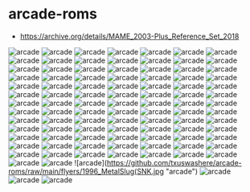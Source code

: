# arcade-roms

* https://archive.org/details/MAME_2003-Plus_Reference_Set_2018




![arcade](https://github.com/txuswashere/arcade-roms/raw/main/flyers/1980_Pac-Man(Midway).jpg "arcade") 
![arcade](https://github.com/txuswashere/arcade-roms/raw/main/flyers/1981_Frogger(Konami).jpg "arcade") 
![arcade](https://github.com/txuswashere/arcade-roms/raw/main/flyers/1981_Frogger(Sega-Gremlin).jpg "arcade") 
![arcade](https://github.com/txuswashere/arcade-roms/raw/main/flyers/1981_MsPac-Man(Midway).jpg "arcade") 
![arcade](https://github.com/txuswashere/arcade-roms/raw/main/flyers/1982_Qbert(Gottlieb).jpg "arcade") 
![arcade](https://github.com/txuswashere/arcade-roms/raw/main/flyers/1982_Tron(Bally-Midway).jpg "arcade") 
![arcade](https://github.com/txuswashere/arcade-roms/raw/main/flyers/1983_ElevatorAction(Taito).jpg "arcade") 
![arcade](https://github.com/txuswashere/arcade-roms/raw/main/flyers/1983_MarioBros(Nintendo).jpg "arcade") 
![arcade](https://github.com/txuswashere/arcade-roms/raw/main/flyers/1984_1942(Capcom).jpg "arcade") 
![arcade](https://github.com/txuswashere/arcade-roms/raw/main/flyers/1984_BombJack(Tehkan).jpg "arcade") 
![arcade](https://github.com/txuswashere/arcade-roms/raw/main/flyers/1984_Kung-FuMaster(DataEast).jpg "arcade") 
![arcade](https://github.com/txuswashere/arcade-roms/raw/main/flyers/1984_MarbleMadness(Atari).jpg "arcade") 
![arcade](https://github.com/txuswashere/arcade-roms/raw/main/flyers/1985_Commando(Capcom).jpg "arcade") 
![arcade](https://github.com/txuswashere/arcade-roms/raw/main/flyers/1985_Ghosts'NGoblins(Capcom).jpg "arcade") 
![arcade](https://github.com/txuswashere/arcade-roms/raw/main/flyers/1985_GreenBeret(Konami).jpg "arcade") 
![arcade](https://github.com/txuswashere/arcade-roms/raw/main/flyers/1985_GunSmoke(Capcom).jpg "arcade") 
![arcade](https://github.com/txuswashere/arcade-roms/raw/main/flyers/1986_Arkanoid(Taito).jpg "arcade") 
![arcade](https://github.com/txuswashere/arcade-roms/raw/main/flyers/1986_BubbleBobble(Taito).jpg "arcade") 
![arcade](https://github.com/txuswashere/arcade-roms/raw/main/flyers/1986_IkariWarriors(SNK).jpg "arcade") 
![arcade](https://github.com/txuswashere/arcade-roms/raw/main/flyers/1986_OutRun(Sega).jpg "arcade") 
![arcade](https://github.com/txuswashere/arcade-roms/raw/main/flyers/1986_Renegade(Taito).jpg "arcade") 
![arcade](https://github.com/txuswashere/arcade-roms/raw/main/flyers/1986_Trojan(Capcom).jpg "arcade") 
![arcade](https://github.com/txuswashere/arcade-roms/raw/main/flyers/1986_Trojan(Romstar).jpg "arcade") 
![arcade](https://github.com/txuswashere/arcade-roms/raw/main/flyers/1986_WonderBoy(Sega).jpg "arcade") 
![arcade](https://github.com/txuswashere/arcade-roms/raw/main/flyers/1987_BlackTiger(Capcom).jpg "arcade") 
![arcade](https://github.com/txuswashere/arcade-roms/raw/main/flyers/1987_CombatSchool(Konami).jpg "arcade") 
![arcade](https://github.com/txuswashere/arcade-roms/raw/main/flyers/1987_Contra(Konami).jpg "arcade") 
![arcade](https://github.com/txuswashere/arcade-roms/raw/main/flyers/1987_DoubleDragon(Taito).jpg "arcade") 
![arcade](https://github.com/txuswashere/arcade-roms/raw/main/flyers/1987_Karnov(DataEast).jpg "arcade") 
![arcade](https://github.com/txuswashere/arcade-roms/raw/main/flyers/1987_OperationWolf(Taito).jpg "arcade") 
![arcade](https://github.com/txuswashere/arcade-roms/raw/main/flyers/1987_PsychoSoldier(SNK).jpg "arcade") 
![arcade](https://github.com/txuswashere/arcade-roms/raw/main/flyers/1987_RainbowIslands-TheStoryofBubbleBobble2(Taito).jpg "arcade") 
![arcade](https://github.com/txuswashere/arcade-roms/raw/main/flyers/1987_Rastan(Taito).jpg "arcade") 
![arcade](https://github.com/txuswashere/arcade-roms/raw/main/flyers/1987_Shinobi(Sega).jpg "arcade") 
![arcade](https://github.com/txuswashere/arcade-roms/raw/main/flyers/1987_TigerRoad(Capcom).jpg "arcade") 
![arcade](https://github.com/txuswashere/arcade-roms/raw/main/flyers/1988_AlteredBeast(Sega).jpg "arcade") 
![arcade](https://github.com/txuswashere/arcade-roms/raw/main/flyers/1988_BadDudes(DataEast).jpg "arcade") 
![arcade](https://github.com/txuswashere/arcade-roms/raw/main/flyers/1988_Cabal(Taito).jpg "arcade") 
![arcade](https://github.com/txuswashere/arcade-roms/raw/main/flyers/1988_Chelnov-AtomicRunner(DataEast).jpg "arcade") 
![arcade](https://github.com/txuswashere/arcade-roms/raw/main/flyers/1988_Ghouls'NGhosts(Capcom).jpg "arcade") 
![arcade](https://github.com/txuswashere/arcade-roms/raw/main/flyers/1988_POW_PrisonersofWar(SNK).jpg "arcade") 
![arcade](https://github.com/txuswashere/arcade-roms/raw/main/flyers/1988_RoboCop(DataEast).jpg "arcade") 
![arcade](https://github.com/txuswashere/arcade-roms/raw/main/flyers/1988_Superman(Taito).jpg "arcade") 
![arcade](https://github.com/txuswashere/arcade-roms/raw/main/flyers/1988_Teris_Atari.jpg "arcade") 
![arcade](https://github.com/txuswashere/arcade-roms/raw/main/flyers/1989_BlockOut(Technos).jpg "arcade") 
![arcade](https://github.com/txuswashere/arcade-roms/raw/main/flyers/1989_FinalFight(Capcom).jpg "arcade") 
![arcade](https://github.com/txuswashere/arcade-roms/raw/main/flyers/1989_GoldenAxe(Sega).jpg "arcade") 
![arcade](https://github.com/txuswashere/arcade-roms/raw/main/flyers/1989_IkariIIITheRescue(SNK).jpg "arcade") 
![arcade](https://github.com/txuswashere/arcade-roms/raw/main/flyers/1989_Nastar(Taito).jpg "arcade") 
![arcade](https://github.com/txuswashere/arcade-roms/raw/main/flyers/1989_Pang(Mitchell).jpg "arcade") 
![arcade](https://github.com/txuswashere/arcade-roms/raw/main/flyers/1989_ShadowDancer(Sega).jpg "arcade") 
![arcade](https://github.com/txuswashere/arcade-roms/raw/main/flyers/1989_SlySpy(DataEast).jpg "arcade") 
![arcade](https://github.com/txuswashere/arcade-roms/raw/main/flyers/1989_Strider(Capcom).jpg "arcade") 
![arcade](https://github.com/txuswashere/arcade-roms/raw/main/flyers/1989_TeenageMutantNinjaTurtles(konami).jpg "arcade") 
![arcade](https://github.com/txuswashere/arcade-roms/raw/main/flyers/1989_Toki(Fabtek).jpg "arcade") 
![arcade](https://github.com/txuswashere/arcade-roms/raw/main/flyers/1990_Batman(Atari).jpg "arcade") 
![arcade](https://github.com/txuswashere/arcade-roms/raw/main/flyers/1990_BloodBros(Fabtek).jpg "arcade") 
![arcade](https://github.com/txuswashere/arcade-roms/raw/main/flyers/1990_BloodBros(TadCorporation).jpg "arcade") 
![arcade](https://github.com/txuswashere/arcade-roms/raw/main/flyers/1990_Hammerin'Harry(Irem).jpg "arcade") 
![arcade](https://github.com/txuswashere/arcade-roms/raw/main/flyers/1990_Klax(Atari).jpg "arcade") 
![arcade](https://github.com/txuswashere/arcade-roms/raw/main/flyers/1990_Mercs(Capcom).jpg "arcade") 
![arcade](https://github.com/txuswashere/arcade-roms/raw/main/flyers/1990_MichaelJacksonsMoonwalker(Sega).jpg "arcade") 
![arcade](https://github.com/txuswashere/arcade-roms/raw/main/flyers/1990_SnowBros(Toaplan).jpg "arcade") 
![arcade](https://github.com/txuswashere/arcade-roms/raw/main/flyers/1990_SuperPang(Mitchell).jpg "arcade") 
![arcade](https://github.com/txuswashere/arcade-roms/raw/main/flyers/1991_3Wonders(Capcom).jpg "arcade") 
![arcade](https://github.com/txuswashere/arcade-roms/raw/main/flyers/1991_Asterix(Konami).jpg "arcade") 
![arcade](https://github.com/txuswashere/arcade-roms/raw/main/flyers/1991_BigKarnak(Gaelco).jpg "arcade") 
![arcade](https://github.com/txuswashere/arcade-roms/raw/main/flyers/1991_CaptainAmericaandTheAvengers(DataEast).jpg "arcade") 
![arcade](https://github.com/txuswashere/arcade-roms/raw/main/flyers/1991_CaptainCommando(Capcom).jpg "arcade") 
![arcade](https://github.com/txuswashere/arcade-roms/raw/main/flyers/1991_CavemanNinja(DataEast).jpg "arcade") 
![arcade](https://github.com/txuswashere/arcade-roms/raw/main/flyers/1991_GalsPanic(Kaneko).jpg "arcade") 
![arcade](https://github.com/txuswashere/arcade-roms/raw/main/flyers/1991_HardHead2(SpaceAge).jpg "arcade") 
![arcade](https://github.com/txuswashere/arcade-roms/raw/main/flyers/1991_RoboCop2(DataEast).jpg "arcade") 
![arcade](https://github.com/txuswashere/arcade-roms/raw/main/flyers/1991_Simpsons,The(Konami).jpg "arcade") 
![arcade](https://github.com/txuswashere/arcade-roms/raw/main/flyers/1991_StreetFighterII-ChampionEdition(Capcom).jpg "arcade") 
![arcade](https://github.com/txuswashere/arcade-roms/raw/main/flyers/1991_SunsetRiders(Konami).jpg "arcade") 
![arcade](https://github.com/txuswashere/arcade-roms/raw/main/flyers/1991_TumblePop(DataEast).jpg "arcade") 
![arcade](https://github.com/txuswashere/arcade-roms/raw/main/flyers/1992_CadillacsandDinosaurs(Capcom).jpg "arcade") 
![arcade](https://github.com/txuswashere/arcade-roms/raw/main/flyers/1992_DynaBlaster(Irem).jpg "arcade") 
![arcade](https://github.com/txuswashere/arcade-roms/raw/main/flyers/1992_KnightsOfTheRound(Capcom).jpg "arcade") 
![arcade](https://github.com/txuswashere/arcade-roms/raw/main/flyers/1992MortalKombat(Midway).jpg "arcade") 
![arcade](https://github.com/txuswashere/arcade-roms/raw/main/flyers/1992_Splash(Gaelco).jpg "arcade") 
![arcade](https://github.com/txuswashere/arcade-roms/raw/main/flyers/1992_Squash(Gaelco).jpg "arcade") 
![arcade](https://github.com/txuswashere/arcade-roms/raw/main/flyers/1992_ThunderHoop(Gaelco).jpg "arcade") 
![arcade](https://github.com/txuswashere/arcade-roms/raw/main/flyers/1992_ThunderHoop_Gaelco.jpg "arcade") 
![arcade](https://github.com/txuswashere/arcade-roms/raw/main/flyers/1992_WorldHeroes.jpg "arcade") 
![arcade](https://github.com/txuswashere/arcade-roms/raw/main/flyers/1993_BonksAdventure(Kaneko).jpg "arcade") 
![arcade](https://github.com/txuswashere/arcade-roms/raw/main/flyers/1993_Dungeons&Dragons-TowerofDoom(Capcom).jpg "arcade") 
![arcade](https://github.com/txuswashere/arcade-roms/raw/main/flyers/1993_Punisher,The(Capcom).jpg "arcade") 
![arcade](https://github.com/txuswashere/arcade-roms/raw/main/flyers/1993_WorldRally(Gaelco).jpg "arcade") 
![arcade](https://github.com/txuswashere/arcade-roms/raw/main/flyers/1994_AlligatorHunt(Gaelco).jpg "arcade") 
![arcade](https://github.com/txuswashere/arcade-roms/raw/main/flyers/1994_Battletoads(ElectronicArts).jpg "arcade") 
![arcade](https://github.com/txuswashere/arcade-roms/raw/main/flyers/1994_Windjammers(DataEast).jpg "arcade") 
![arcade](https://github.com/txuswashere/arcade-roms/raw/main/flyers/1996_MetalSlug(SNK.jpg "arcade") 
![arcade](https://github.com/txuswashere/arcade-roms/raw/main/flyers/1998_RadikalBikers(Nanco).jpg "arcade") 
![arcade](https://github.com/txuswashere/arcade-roms/raw/main/flyers/1999_CrazyTaxi.jpg "arcade") 
![arcade](https://github.com/txuswashere/arcade-roms/raw/main/flyers/1999_CrazyTaxi(Sega).jpg "arcade") 
